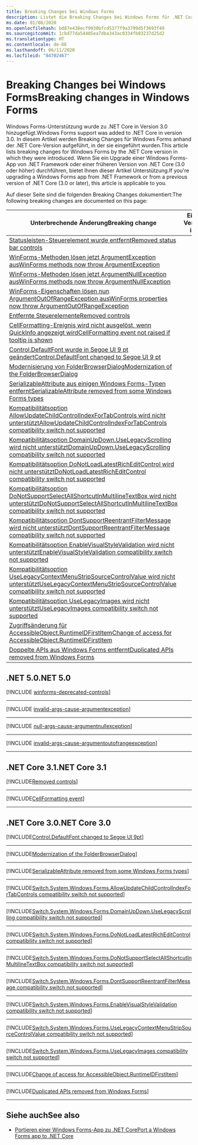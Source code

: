 ```yaml
---
title: Breaking Changes bei Windows Forms
description: Listet die Breaking Changes bei Windows Forms für .NET Core auf.
ms.date: 01/08/2020
ms.openlocfilehash: bd87e438ecf9930bfcd5377f9a3799d5f3693f49
ms.sourcegitcommit: 1cbd77da54405ea7dba343ac0334fb03237d25d2
ms.translationtype: HT
ms.contentlocale: de-DE
ms.lasthandoff: 06/11/2020
ms.locfileid: "84702467"
---
```

# <a name="breaking-changes-in-windows-forms"></a><span data-ttu-id="19150-103">Breaking Changes bei Windows Forms</span><span class="sxs-lookup"><span data-stu-id="19150-103">Breaking changes in Windows Forms</span></span>

<span data-ttu-id="19150-104">Windows Forms-Unterstützung wurde zu .NET Core in Version 3.0 hinzugefügt.</span><span class="sxs-lookup"><span data-stu-id="19150-104">Windows Forms support was added to .NET Core in version 3.0.</span></span> <span data-ttu-id="19150-105">In diesem Artikel werden Breaking Changes für Windows Forms anhand der .NET Core-Version aufgeführt, in der sie eingeführt wurden.</span><span class="sxs-lookup"><span data-stu-id="19150-105">This article lists breaking changes for Windows Forms by the .NET Core version in which they were introduced.</span></span> <span data-ttu-id="19150-106">Wenn Sie ein Upgrade einer Windows Forms-App von .NET Framework oder einer früheren Version von .NET Core (3.0 oder höher) durchführen, bietet Ihnen dieser Artikel Unterstützung.</span><span class="sxs-lookup"><span data-stu-id="19150-106">If you're upgrading a Windows Forms app from .NET Framework or from a previous version of .NET Core (3.0 or later), this article is applicable to you.</span></span>

<span data-ttu-id="19150-107">Auf dieser Seite sind die folgenden Breaking Changes dokumentiert:</span><span class="sxs-lookup"><span data-stu-id="19150-107">The following breaking changes are documented on this page:</span></span>

| <span data-ttu-id="19150-108">Unterbrechende Änderung</span><span class="sxs-lookup"><span data-stu-id="19150-108">Breaking change</span></span> | <span data-ttu-id="19150-109">Eingeführt in Version</span><span class="sxs-lookup"><span data-stu-id="19150-109">Version introduced</span></span> |
| - | :-: |
| [<span data-ttu-id="19150-110">Statusleisten-Steuerelement wurde entfernt</span><span class="sxs-lookup"><span data-stu-id="19150-110">Removed status bar controls</span></span>](#removed-status-bar-controls) | <span data-ttu-id="19150-111">5.0</span><span class="sxs-lookup"><span data-stu-id="19150-111">5.0</span></span> |
| [<span data-ttu-id="19150-112">WinForms-Methoden lösen jetzt ArgumentException aus</span><span class="sxs-lookup"><span data-stu-id="19150-112">WinForms methods now throw ArgumentException</span></span>](#winforms-methods-now-throw-argumentexception) | <span data-ttu-id="19150-113">5.0</span><span class="sxs-lookup"><span data-stu-id="19150-113">5.0</span></span> |
| [<span data-ttu-id="19150-114">WinForms-Methoden lösen jetzt ArgumentNullException aus</span><span class="sxs-lookup"><span data-stu-id="19150-114">WinForms methods now throw ArgumentNullException</span></span>](#winforms-methods-now-throw-argumentnullexception) | <span data-ttu-id="19150-115">5.0</span><span class="sxs-lookup"><span data-stu-id="19150-115">5.0</span></span> |
| [<span data-ttu-id="19150-116">WinForms-Eigenschaften lösen nun ArgumentOutOfRangeException aus</span><span class="sxs-lookup"><span data-stu-id="19150-116">WinForms properties now throw ArgumentOutOfRangeException</span></span>](#winforms-properties-now-throw-argumentoutofrangeexception) | <span data-ttu-id="19150-117">5.0</span><span class="sxs-lookup"><span data-stu-id="19150-117">5.0</span></span> |
| [<span data-ttu-id="19150-118">Entfernte Steuerelemente</span><span class="sxs-lookup"><span data-stu-id="19150-118">Removed controls</span></span>](#removed-controls) | <span data-ttu-id="19150-119">3.1</span><span class="sxs-lookup"><span data-stu-id="19150-119">3.1</span></span> |
| [<span data-ttu-id="19150-120">CellFormatting-Ereignis wird nicht ausgelöst, wenn QuickInfo angezeigt wird</span><span class="sxs-lookup"><span data-stu-id="19150-120">CellFormatting event not raised if tooltip is shown</span></span>](#cellformatting-event-not-raised-if-tooltip-is-shown) | <span data-ttu-id="19150-121">3.1</span><span class="sxs-lookup"><span data-stu-id="19150-121">3.1</span></span> |
| [<span data-ttu-id="19150-122">Control.DefaultFont wurde in Segoe UI 9 pt geändert</span><span class="sxs-lookup"><span data-stu-id="19150-122">Control.DefaultFont changed to Segoe UI 9 pt</span></span>](#default-control-font-changed-to-segoe-ui-9-pt) | <span data-ttu-id="19150-123">3.0</span><span class="sxs-lookup"><span data-stu-id="19150-123">3.0</span></span> |
| [<span data-ttu-id="19150-124">Modernisierung von FolderBrowserDialog</span><span class="sxs-lookup"><span data-stu-id="19150-124">Modernization of the FolderBrowserDialog</span></span>](#modernization-of-the-folderbrowserdialog) | <span data-ttu-id="19150-125">3.0</span><span class="sxs-lookup"><span data-stu-id="19150-125">3.0</span></span> |
| [<span data-ttu-id="19150-126">SerializableAttribute aus einigen Windows Forms-Typen entfernt</span><span class="sxs-lookup"><span data-stu-id="19150-126">SerializableAttribute removed from some Windows Forms types</span></span>](#serializableattribute-removed-from-some-windows-forms-types) | <span data-ttu-id="19150-127">3.0</span><span class="sxs-lookup"><span data-stu-id="19150-127">3.0</span></span> |
| [<span data-ttu-id="19150-128">Kompatibilitätsoption AllowUpdateChildControlIndexForTabControls wird nicht unterstützt</span><span class="sxs-lookup"><span data-stu-id="19150-128">AllowUpdateChildControlIndexForTabControls compatibility switch not supported</span></span>](#allowupdatechildcontrolindexfortabcontrols-compatibility-switch-not-supported) | <span data-ttu-id="19150-129">3.0</span><span class="sxs-lookup"><span data-stu-id="19150-129">3.0</span></span> |
| [<span data-ttu-id="19150-130">Kompatibilitätsoption DomainUpDown.UseLegacyScrolling wird nicht unterstützt</span><span class="sxs-lookup"><span data-stu-id="19150-130">DomainUpDown.UseLegacyScrolling compatibility switch not supported</span></span>](#domainupdownuselegacyscrolling-compatibility-switch-not-supported) | <span data-ttu-id="19150-131">3.0</span><span class="sxs-lookup"><span data-stu-id="19150-131">3.0</span></span> |
| [<span data-ttu-id="19150-132">Kompatibilitätsoption DoNotLoadLatestRichEditControl wird nicht unterstützt</span><span class="sxs-lookup"><span data-stu-id="19150-132">DoNotLoadLatestRichEditControl compatibility switch not supported</span></span>](#donotloadlatestricheditcontrol-compatibility-switch-not-supported) | <span data-ttu-id="19150-133">3.0</span><span class="sxs-lookup"><span data-stu-id="19150-133">3.0</span></span> |
| [<span data-ttu-id="19150-134">Kompatibilitätsoption DoNotSupportSelectAllShortcutInMultilineTextBox wird nicht unterstützt</span><span class="sxs-lookup"><span data-stu-id="19150-134">DoNotSupportSelectAllShortcutInMultilineTextBox compatibility switch not supported</span></span>](#donotsupportselectallshortcutinmultilinetextbox-compatibility-switch-not-supported) | <span data-ttu-id="19150-135">3.0</span><span class="sxs-lookup"><span data-stu-id="19150-135">3.0</span></span> |
| [<span data-ttu-id="19150-136">Kompatibilitätsoption DontSupportReentrantFilterMessage wird nicht unterstützt</span><span class="sxs-lookup"><span data-stu-id="19150-136">DontSupportReentrantFilterMessage compatibility switch not supported</span></span>](#dontsupportreentrantfiltermessage-compatibility-switch-not-supported) | <span data-ttu-id="19150-137">3.0</span><span class="sxs-lookup"><span data-stu-id="19150-137">3.0</span></span> |
| [<span data-ttu-id="19150-138">Kompatibilitätsoption EnableVisualStyleValidation wird nicht unterstützt</span><span class="sxs-lookup"><span data-stu-id="19150-138">EnableVisualStyleValidation compatibility switch not supported</span></span>](#enablevisualstylevalidation-compatibility-switch-not-supported) | <span data-ttu-id="19150-139">3.0</span><span class="sxs-lookup"><span data-stu-id="19150-139">3.0</span></span> |
| [<span data-ttu-id="19150-140">Kompatibilitätsoption UseLegacyContextMenuStripSourceControlValue wird nicht unterstützt</span><span class="sxs-lookup"><span data-stu-id="19150-140">UseLegacyContextMenuStripSourceControlValue compatibility switch not supported</span></span>](#uselegacycontextmenustripsourcecontrolvalue-compatibility-switch-not-supported) | <span data-ttu-id="19150-141">3.0</span><span class="sxs-lookup"><span data-stu-id="19150-141">3.0</span></span> |
| [<span data-ttu-id="19150-142">Kompatibilitätsoption UseLegacyImages wird nicht unterstützt</span><span class="sxs-lookup"><span data-stu-id="19150-142">UseLegacyImages compatibility switch not supported</span></span>](#uselegacyimages-compatibility-switch-not-supported) | <span data-ttu-id="19150-143">3.0</span><span class="sxs-lookup"><span data-stu-id="19150-143">3.0</span></span> |
| [<span data-ttu-id="19150-144">Zugriffsänderung für AccessibleObject.RuntimeIDFirstItem</span><span class="sxs-lookup"><span data-stu-id="19150-144">Change of access for AccessibleObject.RuntimeIDFirstItem</span></span>](#change-of-access-for-accessibleobjectruntimeidfirstitem) | <span data-ttu-id="19150-145">3.0</span><span class="sxs-lookup"><span data-stu-id="19150-145">3.0</span></span> |
| [<span data-ttu-id="19150-146">Doppelte APIs aus Windows Forms entfernt</span><span class="sxs-lookup"><span data-stu-id="19150-146">Duplicated APIs removed from Windows Forms</span></span>](#duplicated-apis-removed-from-windows-forms) | <span data-ttu-id="19150-147">3.0</span><span class="sxs-lookup"><span data-stu-id="19150-147">3.0</span></span> |

## <a name="net-50"></a><span data-ttu-id="19150-148">.NET 5.0</span><span class="sxs-lookup"><span data-stu-id="19150-148">.NET 5.0</span></span>

[!INCLUDE [winforms-deprecated-controls](../../../includes/core-changes/windowsforms/5.0/winforms-deprecated-controls.md)]

***

[!INCLUDE [invalid-args-cause-argumentexception](../../../includes/core-changes/windowsforms/5.0/invalid-args-cause-argumentexception.md)]

***

[!INCLUDE [null-args-cause-argumentnullexception](../../../includes/core-changes/windowsforms/5.0/null-args-cause-argumentnullexception.md)]

***

[!INCLUDE [invalid-args-cause-argumentoutofrangeexception](../../../includes/core-changes/windowsforms/5.0/invalid-args-cause-argumentoutofrangeexception.md)]

***

## <a name="net-core-31"></a><span data-ttu-id="19150-149">.NET Core 3.1</span><span class="sxs-lookup"><span data-stu-id="19150-149">.NET Core 3.1</span></span>

[!INCLUDE[Removed controls](~/includes/core-changes/windowsforms/3.1/remove-controls-3.1.md)]

***

[!INCLUDE[CellFormatting event](~/includes/core-changes/windowsforms/3.1/cellformatting-event-not-raised.md)]

***

## <a name="net-core-30"></a><span data-ttu-id="19150-150">.NET Core 3.0</span><span class="sxs-lookup"><span data-stu-id="19150-150">.NET Core 3.0</span></span>

[!INCLUDE[Control.DefaultFont changed to Segoe UI 9pt](~/includes/core-changes/windowsforms/3.0/control-defaultfont-changed.md)]

***

[!INCLUDE[Modernization of the FolderBrowserDialog](~/includes/core-changes/windowsforms/3.0/modernized-folderbrowserdialog.md)]

***

[!INCLUDE[SerializableAttribute removed from some Windows Forms types](~/includes/core-changes/windowsforms/3.0/remove-serializationattribute.md)]

***

[!INCLUDE[Switch.System.Windows.Forms.AllowUpdateChildControlIndexForTabControls compatibility switch not supported](~/includes/core-changes/windowsforms/3.0/deprecate-allowupdatechildcontrolindexfortabcontrols.md)]

***

[!INCLUDE[Switch.System.Windows.Forms.DomainUpDown.UseLegacyScrolling compatibility switch not supported](~/includes/core-changes/windowsforms/3.0/deprecate-uselegacyscrolling.md)]

***

[!INCLUDE[Switch.System.Windows.Forms.DoNotLoadLatestRichEditControl compatibility switch not supported](~/includes/core-changes/windowsforms/3.0/deprecate-donotloadlatestricheditcontrol.md)]

***

[!INCLUDE[Switch.System.Windows.Forms.DoNotSupportSelectAllShortcutInMultilineTextBox compatibility switch not supported](~/includes/core-changes/windowsforms/3.0/deprecate-donotsupportselectallshortcutinmultilinetextbox.md)]

***

[!INCLUDE[Switch.System.Windows.Forms.DontSupportReentrantFilterMessage compatibility switch not supported](~/includes/core-changes/windowsforms/3.0/deprecate-dontsupportreentrantfiltermessage.md)]

***

[!INCLUDE[Switch.System.Windows.Forms.EnableVisualStyleValidation compatibility switch not supported](~/includes/core-changes/windowsforms/3.0/deprecate-enablevisualstylevalidation.md)]

***

[!INCLUDE[Switch.System.Windows.Forms.UseLegacyContextMenuStripSourceControlValue compatibility switch not supported](~/includes/core-changes/windowsforms/3.0/deprecate-uselegacycontextmenustripsourcecontrolvalue.md)]

***

[!INCLUDE[Switch.System.Windows.Forms.UseLegacyImages compatibility switch not supported](~/includes/core-changes/windowsforms/3.0/deprecate-uselegacyimages.md)]

***

[!INCLUDE[Change of access for AccessibleObject.RuntimeIDFirstItem](~/includes/core-changes/windowsforms/3.0/changed-access-for-runtimeidfirstitem.md)]

***

[!INCLUDE[Duplicated APIs removed from Windows Forms](~/includes/core-changes/windowsforms/3.0/remove-duplicated-apis.md)]

***

## <a name="see-also"></a><span data-ttu-id="19150-151">Siehe auch</span><span class="sxs-lookup"><span data-stu-id="19150-151">See also</span></span>

- [<span data-ttu-id="19150-152">Portieren einer Windows Forms-App zu .NET Core</span><span class="sxs-lookup"><span data-stu-id="19150-152">Port a Windows Forms app to .NET Core</span></span>](../porting/winforms.md)
